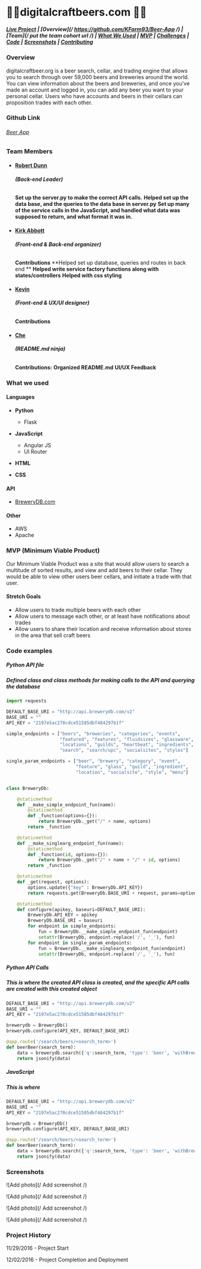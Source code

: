# :beer::beer:**digitalcraftbeers.com** :beer::beer:

##### [Live Project](http://digitalcraftbeers.com)   |  [Overview](/ https://github.com/KFarm93/Beer-App /)   |   [Team](/ put the team cohort url /)   |   [What We Used](https://github.com/KFarm93/Beer-App#what-we-used)   |   [MVP](https://github.com/DigitalCrafts-September-2016-Cohort/team_freedom_nerdreview#mvp-minimum-viable-product)   |   [Challenges](https://github.com/KFarm93/Beer-App#mvp-minimum-viable-product)   |   [Code](https://github.com/KFarm93/Beer-App#code-snippets)   | [Screenshots](https://github.com/KFarm93/Beer-App#screenshots)   |   [Contributing](https://github.com/KFarm93/Beer-App#contribute-to-nerd-review)

### Overview
digitalcraftbeer.org is a beer search, cellar, and trading engine that allows you to search through over 59,000 beers and breweries around the world. You can view information about the beers and breweries, and once you've made an account and logged in, you can add any beer you want to your personal cellar. Users who have accounts and beers in their cellars can proposition trades with each other.

### Github Link
###### [Beer App](https://github.com/KFarm93/Beer-App)


### Team Members

* #### [Robert Dunn](https://github.com/robdunn220)
  ###### **\(Back-end Leader)**
  **Set up the server.py to make the correct API calls.**
  **Helped set up the data base, and the queries to the data base in server.py**
  **Set up many of the service calls in the JavaScript, and handled what data was supposed to return, and what format it was in.**

* #### [Kirk Abbott](https://github.com/kirkabbott1)
  ###### **\(Front-end & Back-end organizer)**
  **Contributions**
  **Helped set up database, queries and routes in back end **
  **Helped write service factory functions along with states/controllers**
  **Helped with css styling**

* #### [Kevin](https://github.com/KFarm93)
  ###### **\(Front-end & UX/UI designer)**
  **Contributions**

* #### [Che](https://github.com/CheBlankenship)
  ###### **\(README.md ninja)**
  **Contributions:**
  **Organized README.md**
  **UI/UX Feedback**

### What we used
#### **Languages**
* **Python**
  * Flask

* **JavaScript**
  * Angular JS
  * UI Router

* **HTML**

* **CSS**

#### API
  * [BreweryDB.com](http://www.brewerydb.com/)

#### Other
  * AWS
  * Apache

### MVP (Minimum Viable Product)
Our Minimum Viable Product was a site that would allow users to search a multitude of sorted results, and view and add beers to their cellar. They would be able to view other users beer cellars, and initiate a trade with that user.

#### **Stretch Goals**
  * Allow users to trade multiple beers with each other
  * Allow users to message each other, or at least have notifications about trades
  * Allow users to share their location and receive information about stores in the area that sell craft beers


### Code examples
##### Python API file
##### Defined class and class methods for making calls to the API and querying the database
```Python
import requests

DEFAULT_BASE_URI = "http://api.brewerydb.com/v2"
BASE_URI = ""
API_KEY = "2197e5ac270cdce51585dbf484297b1f"

simple_endpoints = ["beers", "breweries", "categories", "events",
                    "featured", "features", "fluidsizes", "glassware",
                    "locations", "guilds", "heartbeat", "ingredients",
                    "search", "search/upc", "socialsites", "styles"]

single_param_endpoints = ["beer", "brewery", "category", "event",
                          "feature", "glass", "guild", "ingredient",
                          "location", "socialsite", "style", "menu"]


class BreweryDb:

    @staticmethod
    def __make_simple_endpoint_fun(name):
        @staticmethod
        def _function(options={}):
            return BreweryDb._get("/" + name, options)
        return _function

    @staticmethod
    def __make_singlearg_endpoint_fun(name):
        @staticmethod
        def _function(id, options={}):
            return BreweryDb._get("/" + name + "/" + id, options)
        return _function

    @staticmethod
    def _get(request, options):
        options.update({"key" : BreweryDb.API_KEY})
        return requests.get(BreweryDb.BASE_URI + request, params=options).json()

    @staticmethod
    def configure(apikey, baseuri=DEFAULT_BASE_URI):
        BreweryDb.API_KEY = apikey
        BreweryDb.BASE_URI = baseuri
        for endpoint in simple_endpoints:
            fun = BreweryDb.__make_simple_endpoint_fun(endpoint)
            setattr(BreweryDb, endpoint.replace('/', '_'), fun)
        for endpoint in single_param_endpoints:
            fun = BreweryDb.__make_singlearg_endpoint_fun(endpoint)
            setattr(BreweryDb, endpoint.replace('/', '_'), fun)
```

##### Python API Calls
##### This is where the created API class is created, and the specific API calls are created with this created object
```Python
DEFAULT_BASE_URI = "http://api.brewerydb.com/v2"
BASE_URI = ""
API_KEY = "2197e5ac270cdce51585dbf484297b1f"

brewerydb = BreweryDb()
brewerydb.configure(API_KEY, DEFAULT_BASE_URI)

@app.route('/search/beers/<search_term>')
def beerBeer(search_term):
    data = brewerydb.search({'q':search_term, 'type': 'beer', 'withBreweries': 'Y'})
    return jsonify(data)
```

##### JavaScript
##### This is where
```Python
DEFAULT_BASE_URI = "http://api.brewerydb.com/v2"
BASE_URI = ""
API_KEY = "2197e5ac270cdce51585dbf484297b1f"

brewerydb = BreweryDb()
brewerydb.configure(API_KEY, DEFAULT_BASE_URI)

@app.route('/search/beers/<search_term>')
def beerBeer(search_term):
    data = brewerydb.search({'q':search_term, 'type': 'beer', 'withBreweries': 'Y'})
    return jsonify(data)
```

### Screenshots
![Add photo](/ Add screenshot /)

![Add photo](/ Add screenshot /)

![Add photo](/ Add screenshot /)

![Add photo](/ Add screenshot /)



### Project History
11/29/2016 - Project Start

12/02/2016 - Project Completion and Deployment
